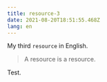 ```yaml
---
title: resource-3
date: 2021-08-20T18:51:55.468Z
lang: en
---
```

My third `resource` in English.

> A resource is a resource.

Test.